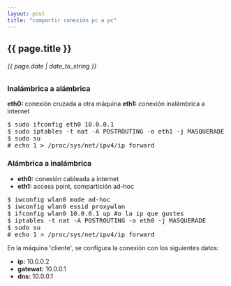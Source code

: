 ```yaml
---
layout: post
title: "compartir conexión pc a pc"
---
```


## {{ page.title }}
###### {{ page.date | date_to_string }}

### Inalámbrica a alámbrica

**eth0:** conexión cruzada a otra máquina
**eth1:** conexión inalámbrica a internet

<pre class="sh_sh">
$ sudo ifconfig eth0 10.0.0.1
$ sudo iptables -t nat -A POSTROUTING -o eth1 -j MASQUERADE
$ sudo su
# echo 1 > /proc/sys/net/ipv4/ip_forward
</pre>

### Alámbrica a inalámbrica

- **eth0:** conexión cableada a internet
- **eth1:** access point, compartición ad-hoc

<pre class="sh_sh">
$ iwconfig wlan0 mode ad-hoc
$ iwconfig wlan0 essid proxywlan
$ ifconfig wlan0 10.0.0.1 up #o la ip que gustes
$ iptables -t nat -A POSTROUTING -o eth0 -j MASQUERADE
$ sudo su
# echo 1 > /proc/sys/net/ipv4/ip_forward
</pre>

En la máquina 'cliente', se configura la conexión con los siguientes datos:

- **ip:** 10.0.0.2
- **gatewat:** 10.0.0.1
- **dns:** 10.0.0.1
